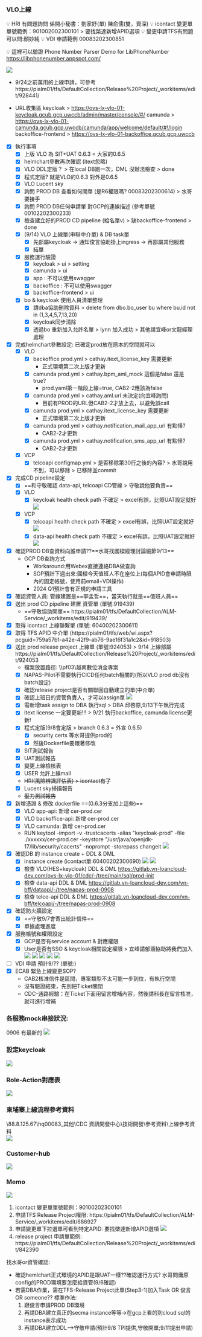 ### VLO上線
:bulb: HRI 有問題詢問 係開小秘書：劉家妤(單) 陳俞儒(雙，資深)
:bulb: icontact 變更單單號範例：901002002300101 > 要找棨達新增APID選項
:bulb: 變更申請TFS有問題可以問:顏妙純
:bulb: VDI 申請範例 00083202300851

:bulb: 這裡可以驗證 Phone Number Parser Demo for LibPhoneNumber
https://libphonenumber.appspot.com/

![](https://hackmd.io/_uploads/SyYE6lv0n.png)

- 9/24之前萬用的上線申請，可參考 https://pialm01/tfs/DefaultCollection/Release%20Project/_workitems/edit/928441/

- URL收集區
keycloak > https://ovs-lx-vlo-01-keycloak.gcub.gcp.uwccb/admin/master/console/#/
camunda > https://ovs-lx-vlo-01-camunda.gcub.gcp.uwccb/camunda/app/welcome/default/#!/login
backoffice-frontend > https://ovs-lx-vlo-01-backoffice.gcub.gcp.uwccb

- [x] 執行事項
    - [x] 上版 VLO 為 SIT+UAT 0.6.3 = 大家的0.6.5
    - [x] helmchart參數再次確認 (itext忽略)
    - [x] VLO DDL定版？ > 在local DB跑一次，DML 沒辦法檢查 > done
    - [x] 程式定版? 就是VLO的0.6.3 對外是0.6.5
    - [x] VLO Lucent sky
    - [x] 詢問 PROD DB 查看如何開單 (是R6權限嗎? 00083202300614) > 水哥要接手
    - [x] 詢問 PROD DB任何申請單 對GCP的連線描述 (參考單號 00102202300233)
    - [x] 檢查建立好的PROD CD pipeline (給名單v) > 缺backoffice-frontend > done
    - [x] (9/14) VLO 上線單(串聯中介單) & DB task單
        - [x] 先部屬keycloak -> 通知俊言協助掛上ingress -> 再部屬其他服務
        - [x] 結單
    - [x] 服務運行驗證
        - [x] keycloak > ui > setting
        - [x] camunda > ui
        - [x] app : 不可以使用swagger
        - [x] backoffice : 不可以使用swagger
        - [x] backoffice-frontend > ui
    - [x] bo & keycloak 使用人員清單整理
        - [x] 請dba協助刪除資料 > delete from dbo.bo_user bu where bu.id not in (1,3,4,5,7,13,20) 
        - [x] keycloak同步清除
        - [x] 透過bo 重新加入允許名單 > lynn 加入成功 > 其他請宜峰or文龍經理處理

- [x] 完成helmchart參數設定: 已確定prod放在原本的空間就可以
    - [x] VLO
        - [x] backoffice prod.yml > cathay.itext_license_key 需要更新
            - 正式環境第二次上版才更新
        - [x] camunda prod.yml > cathay.bpm_aml_mock 這個是false 還是 true?
            - prod.yaml第一階段上線=true, CAB2-2應該為false
        - [x] camunda prod.yml > cathay.aml.url 未決定(向宜峰詢問)
            - 目前有PROD的URL但CAB2-2才放上去，以避免誤call
        - [x] camunda prod.yml > cathay.itext_license_key 需要更新
            - 正式環境第二次上版才更新
        - [x] camunda prod.yml > cathay.notification_mail_app_url 有點怪?
            - CAB2-2才更新
        - [x] camunda prod.yml > cathay.notification_sms_app_url 有點怪?
            - CAB2-2才更新
    - [x] VCP
        - [x] telcoapi configmap.yml > 是否移除第30行之後的內容? > 水哥說用不到，可以移除 > 已移除並commit
- [x] 完成CD pipeline設定
    - [x] ==和守敬確認 data-api, telcoapi CD管線 > 守敬說他要負責==
    - [x] VLO
        - [x] keycloak health check path 不確定 > excel有誤，比照UAT設定就好
        ![](https://hackmd.io/_uploads/SkM3Y9BA2.png)
    - [x] VCP
        - [x] telcoapi health check path 不確定 > excel有誤，比照UAT設定就好
        ![](https://hackmd.io/_uploads/HJkroqB0n.png)
        - [x] data-api health check path 不確定 > excel有誤，比照UAT設定就好
        ![](https://hackmd.io/_uploads/BJsvscS02.png)
- [x] 確認PROD DB查資料向誰申請??==水哥找國樑經理討論細節9/13==
    - GCP DB查詢方式
       - Workaround:用Webex直接連絡DBA做查詢
       - SOP預計下週出來:國樑今天值班人不在座位上(每個APID會申請時限內的固定帳號，使用前email+VDI操作)
       - 2024 Q1預計會有正規的申請工具
- [x] 確認資管人員: 管線建置是==李孟哲==，當天執行就是==值班人員==
- [x] 送出 prod CD pipeline 建置 資管單 (單號:919439) 
    - ==守敬協助開單== https://pialm01/tfs/DefaultCollection/ALM-Service/_workitems/edit/919439/
- [x] 取得 icontact 上線聯繫單 (單號: 60400202300611)
- [x] 取得 TFS APID 中介單 (https://pialm01/tfs/web/wi.aspx?pcguid=759a57b1-a42e-42f9-ab76-9ae16f31a1c2&id=918503)
- [x] 送出 prod release project 上線單 (單號:924053) > 9/14 上線部屬
https://pialm01/tfs/DefaultCollection/Release%20Project/_workitems/edit/924053
    - 檔案放置路徑: \\\pf03\越南數位消金專案
    - [x] NAPAS-Pilot不需要執行CICD任何batch相關的(所以VLO prod db沒有batch設定)
    - [x] 確認release project是否有關聯回自動建立的單(中介單)
    - [x] 確認上班日的資管負責人，才可以assign單
    ![](https://hackmd.io/_uploads/HyBYbsaR3.png)
    - [x] 需新增task assign to DBA 執行sql > DBA 邱啓原,9/13下午執行完成
    - [x] itext license 一定要更新!!! > 9/21 執行backoffice, camunda license更新!
    - [x] 程式定版(9/8會定版 > branch 0.6.3 = 外宣 0.6.5)
        - [x] security certs 等水哥提供prod的
        - [x] 然後Dockerfile要跟著修改
    - [x] SIT測試報告
    - [x] UAT測試報告
    - [x] 變更上線檢核表
    - [x] USER 允許上線mail
    - ~~HRI(風險辨識評估表) > icontact有了~~
    - [x] Lucent sky掃描報告
    - ~~壓力測試報告~~
- [x] 新增憑證 & 修改 dockerfile ==(0.6.3分支加上這些)==
    - [x] VLO app-api: 新增 cer-prod.cer
    - [x] VLO backoffice-api: 新增 cer-prod.cer
    - [x] VLO camunda: 新增 cer-prod.cer
    - RUN keytool -import -v -trustcacerts -alias "keycloak-prod" -file ./xxxxxx/cer-prod.cer -keystore "/usr/java/openjdk-17/lib/security/cacerts" -noprompt -storepass changeit
    ![](https://hackmd.io/_uploads/Syu4uVuC2.png)
- [x] 確認DB 的 instance create + DDL & DML
    - [x] instance create (icontact單:60400202300690)
    ![](https://hackmd.io/_uploads/r1WHDwuAh.png)
    ![](https://hackmd.io/_uploads/ryrXDPdCh.png)
    - [x] 檢查 VLO(HES+keycloak) DDL & DML
    https://gitlab.vn-loancloud-dev.com/ovs-lx-vlo-01/cdc/-/tree/main/sql/prod-init
    - [x] 檢查 data-api DDL & DML
    https://gitlab.vn-loancloud-dev.com/vn-bff/dataapi/-/tree/napas-prod-0908
    - [x] 檢查 telco-api DDL & DML
    https://gitlab.vn-loancloud-dev.com/vn-bff/telcoapi/-/tree/napas-prod-0908
- [x] 確認防火牆設定 
    - [x] ==守敬9/7會寄出統計信件==
    - [x] 單據處理進度
- [x] 服務帳號和權限設定
    - [x] GCP是否有service account & 對應權限
    - [x] User是否有SSO & keycloak相關設定權限 > 宜峰請郁涵協助將我們加入
    ![](https://hackmd.io/_uploads/B1SeJ-hAh.png)
    ![](https://hackmd.io/_uploads/H15eJ-nC2.png)
    ![](https://hackmd.io/_uploads/SykMy-hA2.png)
    ![](https://hackmd.io/_uploads/ryVzJ-302.png)
    ![](https://hackmd.io/_uploads/Hk_zybh0h.png)
- [ ] VDI 申請 預計9/?? (單號:)
- [x] ECAB 緊急上線變更SOP? 
    - CAB2核准信件是區間，專案類型不太可能一步到位，有執行空間
    - 沒有驗證結束，先別把Ticket關閉
    - CDC-通路經驗：在Ticket下面用留言增補內容，然後請科長在留言核准，就可進行增補

### 各服務mock串接狀況:
0906 有最新的
![](https://hackmd.io/_uploads/BkMUgpHR2.png)

### 設定keycloak
![](https://hackmd.io/_uploads/S1jf5Cpah.png)

### Role-Action對應表
![](https://hackmd.io/_uploads/HyCXqApTn.png)

### 柬埔寨上線流程參考資料
\\88.8.125.67\hq00083_其他\CDC 資訊開發中心\技術開發\參考資料\上線參考資料\
![](https://hackmd.io/_uploads/BkY0E-ECh.png)

### Customer-hub
![](https://hackmd.io/_uploads/r1u-2xw03.png)

### Memo
![](https://hackmd.io/_uploads/r1XPXXNAn.png)

1. icontact 變更單單號範例：90100202300101
2. 申請TFS Release Project權限: https://pialm01/tfs/DefaultCollection/ALM-Service/_workitems/edit/686927
3. 申請變更單下拉選單可看到特定APID: 要找棨達新增APID選項
![](https://hackmd.io/_uploads/rJ3FdOrCn.png)
4. release project 申請單範例: https://pialm01/tfs/DefaultCollection/Release%20Project/_workitems/edit/842390

找水哥or資管確認:
- 確認hemlchart正式環境的APID是跟UAT一樣??確認運行方式?
  水哥問庸原config的PROD環境要怎麼給資管(9/6確認)
- 若需DBA作業，需在TFS-Release Project此單(Step3-1)加入Task OR 俊言 OR someone??
標準作法: 
   1. 跟俊言申請PROD DB環境
   2. 再請DBA建立真正的secma instance等等->在gcp上看的到cloud sql的instance表示成功
   3. 再請DBA建立DDL-->守敬申請(預計9/8 TPI提供,守敬開單;9/11提出申請)

